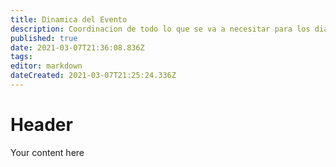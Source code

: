 ```yaml
---
title: Dinamica del Evento
description: Coordinacion de todo lo que se va a necesitar para los dias del evento
published: true
date: 2021-03-07T21:36:08.836Z
tags: 
editor: markdown
dateCreated: 2021-03-07T21:25:24.336Z
---
```


# Header
Your content here